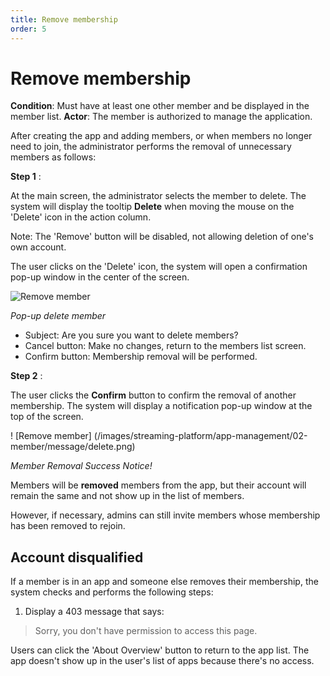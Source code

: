 ```yaml
---
title: Remove membership
order: 5
---
```


# Remove membership

**Condition**: Must have at least one other member and be displayed in the member list.
**Actor**: The member is authorized to manage the application.

After creating the app and adding members, or when members no longer need to join, the administrator performs the removal of unnecessary members as follows:

**Step 1** :

At the main screen, the administrator selects the member to delete. The system will display the tooltip **Delete** when moving the mouse on the 'Delete' icon in the action column.

Note: The 'Remove' button will be disabled, not allowing deletion of one's own account.

The user clicks on the 'Delete' icon, the system will open a confirmation pop-up window in the center of the screen.

![Remove member](/images/streaming-platform/app-management/02-member/pop-up/delete.png)

_Pop-up delete member_

- Subject: Are you sure you want to delete members?
- Cancel button: Make no changes, return to the members list screen.
- Confirm button: Membership removal will be performed.

**Step 2** :

The user clicks the **Confirm** button to confirm the removal of another membership. The system will display a notification pop-up window at the top of the screen.

! [Remove member] (/images/streaming-platform/app-management/02-member/message/delete.png)

_Member Removal Success Notice!_

Members will be **removed** members from the app, but their account will remain the same and not show up in the list of members.

However, if necessary, admins can still invite members whose membership has been removed to rejoin.

## Account disqualified

If a member is in an app and someone else removes their membership, the system checks and performs the following steps:

1. Display a 403 message that says:

> Sorry, you don't have permission to access this page.

Users can click the 'About Overview' button to return to the app list. The app doesn't show up in the user's list of apps because there's no access.
